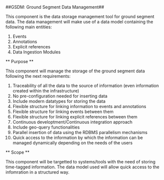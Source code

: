 ##GSDM: Ground Segment Data Management##

This component is the data storage management tool for ground segment data.
The data management will make use of a data model containing the following main entities:
1. Events
2. Annotations
3. Explicit references
4. Data Ingestion Modules

** Purpose **

This component will manage the storage of the ground segment data following the next requirements:
1. Traceability of all the data to the source of information (even information created within the infrastructure)
2. No pre-configuration needed for inserting data
3. Include modern datatypes for storing the data
4. Flexible structure for linking information to events and annotations
5. Flexible structure for linking events between them
6. Flexible structure for linking explicit references between them
7. Continuous developtment/Continuous integration approach
8. Include geo-query functionalities
9. Parallel insertion of data using the RDBMS parallelism mechanisms
10. Quick access to the information by which the information can be managed dynamically depending on the needs of the users

** Scope **

This component will be targetted to systems/tools with the need of storing time-tagged information.
The data model used will allow quick access to the infomration in a structured way.